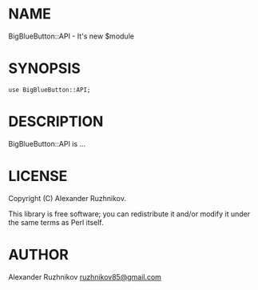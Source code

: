 # NAME

BigBlueButton::API - It's new $module

# SYNOPSIS

    use BigBlueButton::API;

# DESCRIPTION

BigBlueButton::API is ...

# LICENSE

Copyright (C) Alexander Ruzhnikov.

This library is free software; you can redistribute it and/or modify
it under the same terms as Perl itself.

# AUTHOR

Alexander Ruzhnikov <ruzhnikov85@gmail.com>
